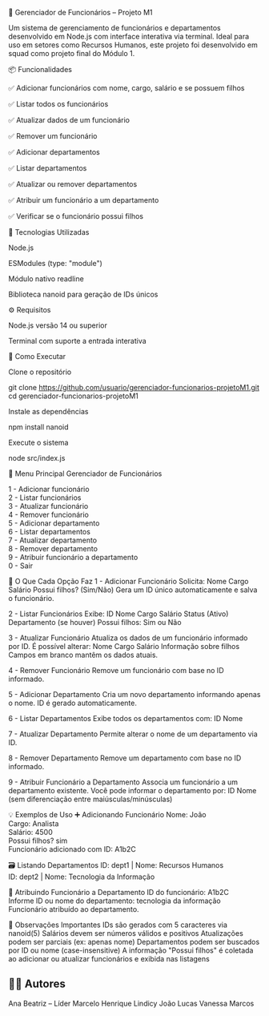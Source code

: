 👥 Gerenciador de Funcionários – Projeto M1

Um sistema de gerenciamento de funcionários e departamentos desenvolvido em Node.js com interface interativa via terminal.
Ideal para uso em setores como Recursos Humanos, este projeto foi desenvolvido em squad como projeto final do Módulo 1.

📦 Funcionalidades

✅ Adicionar funcionários com nome, cargo, salário e se possuem filhos

✅ Listar todos os funcionários

✅ Atualizar dados de um funcionário

✅ Remover um funcionário

✅ Adicionar departamentos

✅ Listar departamentos

✅ Atualizar ou remover departamentos

✅ Atribuir um funcionário a um departamento

✅ Verificar se o funcionário possui filhos

🧰 Tecnologias Utilizadas

Node.js

ESModules (type: "module")

Módulo nativo readline

Biblioteca nanoid
 para geração de IDs únicos

⚙️ Requisitos

Node.js versão 14 ou superior

Terminal com suporte a entrada interativa

🚀 Como Executar

Clone o repositório

git clone https://github.com/usuario/gerenciador-funcionarios-projetoM1.git
cd gerenciador-funcionarios-projetoM1


Instale as dependências

npm install nanoid


Execute o sistema

node src/index.js

🧭 Menu Principal
Gerenciador de Funcionários

1 - Adicionar funcionário  
2 - Listar funcionários  
3 - Atualizar funcionário  
4 - Remover funcionário  
5 - Adicionar departamento  
6 - Listar departamentos  
7 - Atualizar departamento  
8 - Remover departamento  
9 - Atribuir funcionário a departamento  
0 - Sair  

📌 O Que Cada Opção Faz
1 - Adicionar Funcionário
Solicita:
Nome
Cargo
Salário
Possui filhos? (Sim/Não)
Gera um ID único automaticamente e salva o funcionário.

2 - Listar Funcionários
Exibe:
ID
Nome
Cargo
Salário
Status (Ativo)
Departamento (se houver)
Possui filhos: Sim ou Não

3 - Atualizar Funcionário
Atualiza os dados de um funcionário informado por ID.
É possível alterar:
Nome
Cargo
Salário
Informação sobre filhos
Campos em branco mantêm os dados atuais.

4 - Remover Funcionário
Remove um funcionário com base no ID informado.

5 - Adicionar Departamento
Cria um novo departamento informando apenas o nome.
ID é gerado automaticamente.

6 - Listar Departamentos
Exibe todos os departamentos com:
ID
Nome

7 - Atualizar Departamento
Permite alterar o nome de um departamento via ID.

8 - Remover Departamento
Remove um departamento com base no ID informado.

9 - Atribuir Funcionário a Departamento
Associa um funcionário a um departamento existente.
Você pode informar o departamento por:
ID
Nome (sem diferenciação entre maiúsculas/minúsculas)

💡 Exemplos de Uso
➕ Adicionando Funcionário
Nome: João  
Cargo: Analista  
Salário: 4500  
Possui filhos? sim  
Funcionário adicionado com ID: A1b2C  

🗃 Listando Departamentos
ID: dept1 | Nome: Recursos Humanos  
ID: dept2 | Nome: Tecnologia da Informação  

🔄 Atribuindo Funcionário a Departamento
ID do funcionário: A1b2C  
Informe ID ou nome do departamento: tecnologia da informação  
Funcionário atribuído ao departamento.  

📎 Observações Importantes
IDs são gerados com 5 caracteres via nanoid(5)
Salários devem ser números válidos e positivos
Atualizações podem ser parciais (ex: apenas nome)
Departamentos podem ser buscados por ID ou nome (case-insensitive)
A informação "Possui filhos" é coletada ao adicionar ou atualizar funcionários e exibida nas listagens

## 👩‍💼 Autores
Ana Beatriz – Líder
Marcelo Henrique
Lindicy
João Lucas
Vanessa
Marcos

